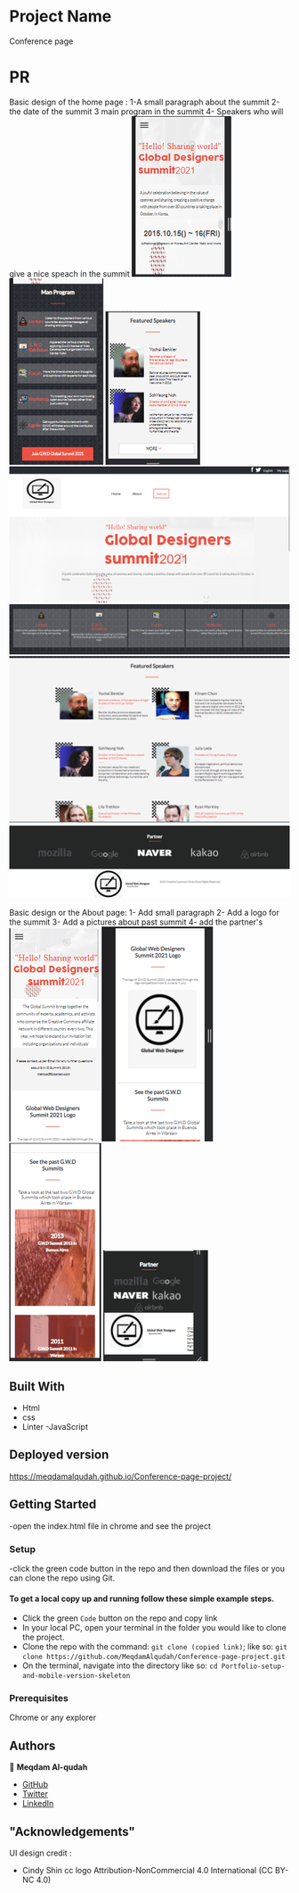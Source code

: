 # Project Name

Conference page

# PR

Basic design of the home page :
1-A small paragraph about the summit
2-the date of the summit
3 main program in the summit
4- Speakers who will give a nice speach in the summit
![screenshot](img/Readme-file/Capture.PNG)
![screenshot](img/Readme-file/Capture2.PNG)
![screenshot](img/Readme-file/Capture3.PNG)
![screenshot](img/Readme-file/Capture4.PNG)
![screenshot](img/Readme-file/Capture5.PNG)
![screenshot](img/Readme-file/Capture6.PNG)
![screenshot](img/Readme-file/Capture7.PNG)

Basic design or the About page:
1- Add small paragraph
2- Add a logo for the summit
3- Add a pictures about past summit
4- add the partner's
![screenshot](img/Readme-file/Capture8.PNG)
![screenshot](img/Readme-file/Capture9.PNG)
![screenshot](img/Readme-file/Capture10.PNG)
![screenshot](img/Readme-file/Capture11.PNG)

## Built With

- Html
- css
- Linter
  -JavaScript

## Deployed version

https://meqdamalqudah.github.io/Conference-page-project/

## Getting Started

-open the index.html file in chrome and see the project

### Setup

-click the green code button in the repo and then download the files or you can clone the repo using Git.

#### To get a local copy up and running follow these simple example steps.

- Click the green `Code` button on the repo and copy link
- In your local PC, open your terminal in the folder you would like to clone the project.
- Clone the repo with the command: `git clone (copied link)`; like so: `git clone https://github.com/MeqdamAlqudah/Conference-page-project.git`
- On the terminal, navigate into the directory like so: `cd Portfolio-setup-and-mobile-version-skeleton`

### Prerequisites

Chrome or any explorer

## Authors

👤 **Meqdam Al-qudah**

- [GitHub](https://github.com/MeqdamAlqudah)
- [Twitter](https://twitter.com/MeqdamQudah)
- [LinkedIn](www.linkedin.com/in/meqdam-al-qudah-7514a21b5)

## "Acknowledgements"

UI design credit :

- Cindy Shin
  cc logo Attribution-NonCommercial 4.0 International (CC BY-NC 4.0)
